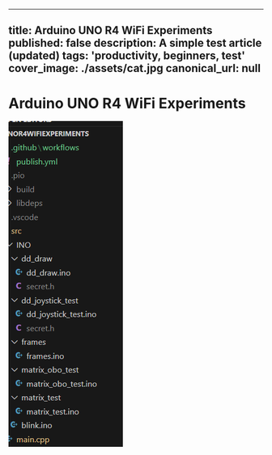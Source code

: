 
---
title: Arduino UNO R4 WiFi Experiments
published: false
description: A simple test article (updated)
tags: 'productivity, beginners, test'
cover_image: ./assets/cat.jpg
canonical_url: null
---



# Arduino UNO R4 WiFi Experiments


![alt text](imgs/image.png)